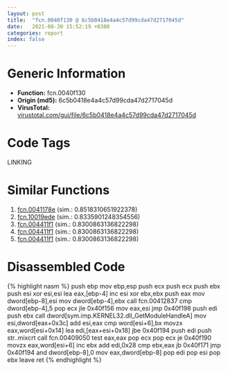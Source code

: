 ```yaml
---
layout: post
title:  "fcn.0040f130 @ 6c5b0418e4a4c57d99cda47d2717045d"
date:   2021-08-30 15:52:19 +0300
categories: report
index: false
---
```


# Generic Information
- **Function:** fcn.0040f130
- **Origin (md5):** 6c5b0418e4a4c57d99cda47d2717045d
- **VirusTotal:** [virustotal.com/gui/file/6c5b0418e4a4c57d99cda47d2717045d][virustotal_ref]

# Code Tags
<span class="tag" id="LINKING">LINKING</span>


# Similar Functions

1. [fcn.0041178e][similar_1_ref] (sim.: 0.8518310651922378)
2. [fcn.10019ede][similar_2_ref] (sim.: 0.8335901248354556)
3. [fcn.004411f1][similar_3_ref] (sim.: 0.8300863136822298)
4. [fcn.004411f1][similar_4_ref] (sim.: 0.8300863136822298)
5. [fcn.004411f1][similar_5_ref] (sim.: 0.8300863136822298)


# Disassembled Code

{% highlight nasm %}
push ebp
mov ebp,esp
push ecx
push ecx
push ebx
push esi
xor esi,esi
lea eax,[ebp-4]
inc esi
xor ebx,ebx
push eax
mov dword[ebp-8],esi
mov dword[ebp-4],ebx
call fcn.00412837
cmp dword[ebp-4],5
pop ecx
jle 0x40f156
mov eax,esi
jmp 0x40f198
push edi
push ebx
call dword[sym.imp.KERNEL32.dll_GetModuleHandleA]
mov esi,dword[eax+0x3c]
add esi,eax
cmp word[esi+6],bx
movzx eax,word[esi+0x14]
lea edi,[eax+esi+0x18]
jbe 0x40f194
push edi
push str..mixcrt
call fcn.00409050
test eax,eax
pop ecx
pop ecx
je 0x40f190
movzx eax,word[esi+6]
inc ebx
add edi,0x28
cmp ebx,eax
jb 0x40f171
jmp 0x40f194
and dword[ebp-8],0
mov eax,dword[ebp-8]
pop edi
pop esi
pop ebx
leave 
ret 
{% endhighlight %}


[similar_1_ref]: /report/fcn.0041178e@de21a548b66aa6c0b17491b6a31e14fa
[similar_2_ref]: /report/fcn.10019ede@4c3818fdf32d89a09257dbc9d3e142ea
[similar_3_ref]: /report/fcn.004411f1@ff219f45286905b4a87327ca719363be
[similar_4_ref]: /report/fcn.004411f1@8e21fa3f0489a6a256cf202e57f712bc
[similar_5_ref]: /report/fcn.004411f1@44e1ffcf4e71f4505c09d520fd75f1e4
[virustotal_ref]: https://www.virustotal.com/gui/file/6c5b0418e4a4c57d99cda47d2717045d